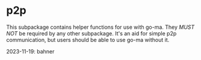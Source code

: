 # p2p

This subpackage contains helper functions for use with go-ma. They *MUST* *NOT* be required
by any other subpackage. It's an aid for simple p2p communication, but users should be able
to use go-ma without it.

2023-11-19: bahner

